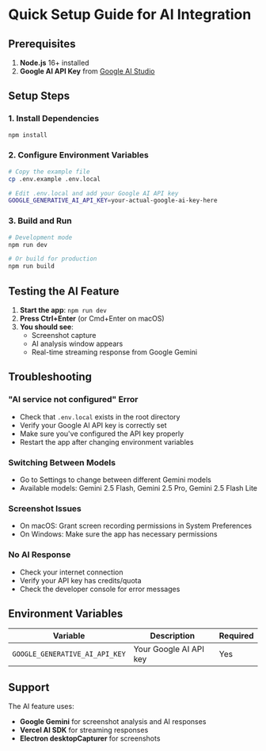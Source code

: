 # Quick Setup Guide for AI Integration

## Prerequisites

1. **Node.js** 16+ installed
2. **Google AI API Key** from [Google AI Studio](https://makersuite.google.com/app/apikey)

## Setup Steps

### 1. Install Dependencies
```bash
npm install
```

### 2. Configure Environment Variables
```bash
# Copy the example file
cp .env.example .env.local

# Edit .env.local and add your Google AI API key
GOOGLE_GENERATIVE_AI_API_KEY=your-actual-google-ai-key-here
```

### 3. Build and Run
```bash
# Development mode
npm run dev

# Or build for production
npm run build
```

## Testing the AI Feature

1. **Start the app**: `npm run dev`
2. **Press Ctrl+Enter** (or Cmd+Enter on macOS)
3. **You should see**:
   - Screenshot capture
   - AI analysis window appears
   - Real-time streaming response from Google Gemini

## Troubleshooting

### "AI service not configured" Error
- Check that `.env.local` exists in the root directory
- Verify your Google AI API key is correctly set
- Make sure you've configured the API key properly
- Restart the app after changing environment variables

### Switching Between Models
- Go to Settings to change between different Gemini models
- Available models: Gemini 2.5 Flash, Gemini 2.5 Pro, Gemini 2.5 Flash Lite

### Screenshot Issues
- On macOS: Grant screen recording permissions in System Preferences
- On Windows: Make sure the app has necessary permissions

### No AI Response
- Check your internet connection
- Verify your API key has credits/quota
- Check the developer console for error messages

## Environment Variables

| Variable | Description | Required |
|----------|-------------|----------|
| `GOOGLE_GENERATIVE_AI_API_KEY` | Your Google AI API key | Yes |

## Support

The AI feature uses:
- **Google Gemini** for screenshot analysis and AI responses
- **Vercel AI SDK** for streaming responses
- **Electron desktopCapturer** for screenshots 